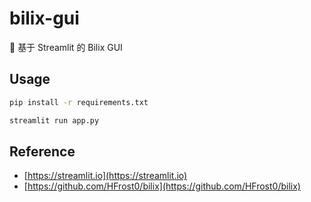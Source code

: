 # bilix-gui
🤗 基于 Streamlit 的 Bilix GUI

## Usage

```bash
pip install -r requirements.txt
```

```bash
streamlit run app.py
```

## Reference

- [https://streamlit.io](https://streamlit.io)
- [https://github.com/HFrost0/bilix](https://github.com/HFrost0/bilix)